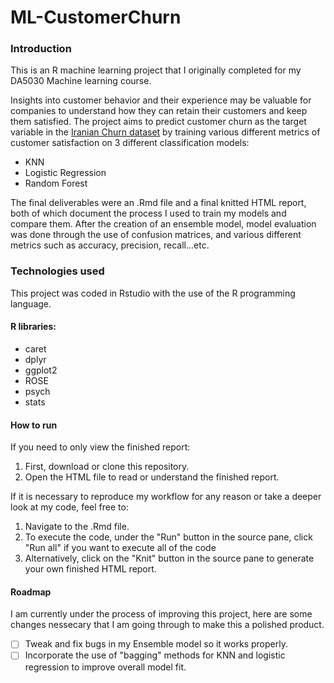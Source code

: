 # ML-CustomerChurn

### Introduction

This is an R machine learning project that I originally completed for my DA5030 Machine learning course. 

Insights into customer behavior and their experience may be valuable for companies to understand how they can retain their customers and keep them satisfied. The project aims to predict customer churn as the target variable in the [Iranian Churn dataset](https://archive.ics.uci.edu/dataset/563/iranian+churn+dataset) by training various different metrics of customer satisfaction on 3 different classification models:

- KNN
- Logistic Regression
- Random Forest

The final deliverables were an .Rmd file and a final knitted HTML report, both of which document the process I used to train my models and compare them. After the creation of an ensemble model, model evaluation was done through the use of confusion matrices, and various different metrics such as accuracy, precision, recall...etc.

### Technologies used 

This project was coded in Rstudio with the use of the R programming language. 

#### R libraries:
- caret  
- dplyr
- ggplot2 
-  ROSE
-  psych
-  stats

#### How to run 

If you need to only view the finished report:
1. First, download or clone this repository.
2. Open the HTML file to read or understand the finished report.

If it is necessary to reproduce my workflow for any reason or take a deeper look at my code, feel free to:
1. Navigate to the .Rmd file.
2. To execute the code, under the "Run" button in the source pane, click "Run all" if you want to execute all of the code
3. Alternatively, click on the "Knit" button in the source pane to generate your own finished HTML report. 

#### Roadmap

I am currently under the process of improving this project, here are some changes nessecary that I am going through to make this a polished product.

- [ ] Tweak and fix bugs in my Ensemble model so it works properly.
- [ ] Incorporate the use of "bagging" methods for KNN and logistic regression to improve overall model fit. 

